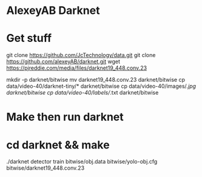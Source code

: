 # AlexeyAB Darknet

# Get stuff
git clone https://github.com/JcTechnology/data.git
git clone https://github.com/alexeyAB/darknet.git
wget https://pjreddie.com/media/files/darknet19_448.conv.23

mkdir -p darknet/bitwise
mv darknet19_448.conv.23 darknet/bitwise
cp data/video-40/darknet-tiny/* darknet/bitwise
cp data/video-40/images/*.jpg darknet/bitwise
cp data/video-40/labels/*.txt darknet/bitwise

# Make then run darknet
# cd darknet && make
./darknet detector train bitwise/obj.data bitwise/yolo-obj.cfg bitwise/darknet19_448.conv.23

